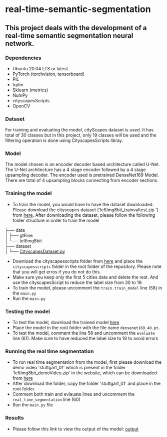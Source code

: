 # real-time-semantic-segmentation


## This project deals with the development of a real-time semantic segmentation neural network.


### Dependencies

- Ubuntu 20.04 LTS or latest
- PyTorch (torchvision, tensorboard)
- PIL
- tqdm
- Sklearn (metrics)
- NumPy
- cityscapesScripts
- OpenCV

### Dataset

For training and evaluating the model, cityScapes dataset is used. It has total of 30 classes but in this project, only 19 classes will be used and the filtering operation is done using CityscapesScripts libray. 

### Model

The model chosen is an encoder decoder based architecture called U-Net. The U-Net architecture has a 4 stage encoder followed by a 4 stage upsampling decoder. The encoder used is pretrained DenseNet169 Model. There are total of 4 upsampling blocks connecting from encoder sections.

### Training the model

- To train the model, you would have to have the dataset downloaded. Please download the cityscapes dataset ('leftImg8bit_trainvaltest.zip ') from [here](https://www.cityscapes-dataset.com/downloads/). After downloading the dataset, please follow the following folder structure in order to train the model

├── data  
│   ├── gtFine  
│   └── leftImg8bit  
├── dataset  
│   └── [CityscapesDataset.py](dataset/CityscapesDataset.py)  

- Download the cityscapesscripts folder from [here](https://github.com/mcordts/cityscapesScripts) and place the `cityscapesscripts` folder in the root folder of the repository. Please note that you will get erros if you do not do this.
- Make sure you keep only the first 5 cities data and delete the rest. And use the cityscapesScript to reduce the label size from 30 to 19.
- To train the model, please uncomment the `train.train_model` line (58) in the `main.py` 
- Run the `main.py` 

### Testing the model
- To test the model, download the trained model [here](https://drive.google.com/file/d/1nND3Z6z3b2cxlS8Lcu5PlDifiPDQR1C_/view?usp=sharing)
- Place the model in the root folder with the file name `densenet169_40.pt`.
- To test the model, comment the line 58 and uncomment the `evaluate` line (61). Make sure to have reduced the label size to 19 to avoid errors

### Running the real time segmentation 
- To run real time segmentation from the model, first please download the demo video 'stuttgart_01' which is present in the folder 'leftImg8bit_demoVideo.zip' in the website, which can be downloaded from [here](https://www.cityscapes-dataset.com/downloads/)
- After download the folder, copy the folder 'stuttgart_01' and place in the root folder.
- Comment both train and evlauate lines and uncomment the `real_time_segmentation` line (60)
- Run the `main.py` file

### Results
- Please follow this link to view the output of the model: [output](https://drive.google.com/file/d/10_N1CZ5ziUFmwhj7weqwYdaZjgHMAde2/view)
